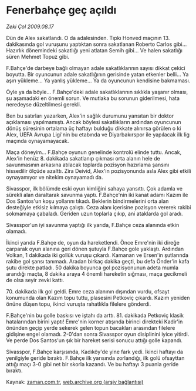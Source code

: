 # Fenerbahçe  geç açıldı

*Zeki Çol 2009.08.17*

<tr><td class="metin" colspan="2" style="padding-top: 20px; padding-left: 5px; padding-right: 10px;">Dün de Alex sakatlandı. O da adalesinden. Tıpkı Honved maçının 13. dakikasında gol vuruşunu yaptıktan sonra sakatlanan Roberto Carlos gibi... Hazırlık dönemindeki sakatlığı yeni atlatan Semih gibi... Ve halen sakatlığı süren Mehmet Topuz gibi.</td></tr><tr><td class="metin" colspan="2" style="padding-top: 20px; padding-left: 5px; padding-right: 10px;"><p>F.Bahçe'de darbeye bağlı olmayan adale sakatlıklarının sayısı dikkat çekici boyutta. Bir oyuncunun adale sakatlığının gerisinde yatan etkenler belli... Ya aşırı yükleme... Ya yanlış yükleme... Ya da oyuncunun kendisine bakmaması.
<p>Öyle ya da böyle... F.Bahçe'deki adale sakatlıklarının sıklıkla yaşanır olması, şu aşamadaki en önemli sorun. Ve mutlaka bu sorunun giderilmesi, hata neredeyse düzeltilmesi gerekli.
<p>Ben bu satırları yazarken, Alex'in sağlık durumunu yansıtan bir doktor açıklaması yapılmamıştı. Ancak böylesi sakatlıkların ardından oyuncunun dönüş süresinin ortalama üç haftayı bulduğu dikkate alınırsa görülen o ki Alex, UEFA Avrupa Ligi'nin bu etabında ve Diyarbakırspor ile yapılacak ilk lig maçında oynayamayacak.
<p>Maça döneyim... F.Bahçe oyunun genelinde kontrolü elinde tuttu. Ancak, Alex'in henüz 8. dakikada sakatlanıp çıkması orta alanın hele de savunmasının arkasına atılacak toplarda pozisyon hazırlama şansını hissedilir ölçüde azalttı. Zira Deivid, Alex'in pozisyonunda asla Alex gibi etkili oynayamıyor ve nitekim oynayamadı da.
<p>Sivasspor, ilk bölümde eski oyun kimliğini sahaya yansıttı. Çok adamla ve sürekli alan daraltarak savunma yaptı. F.Bahçe'nin iki kanat adamı Kazım ile Dos Santos'un koşu yollarını tıkadı. Beklerin bindirmelerini orta alan desteğiyle etkisiz kılmaya çalıştı. Ceza alanı içerisine pozisyon vererek rakibi sokmamaya çabaladı. Geriden uzun toplarla çıkıp, ani ataklarda gol aradı.
<p>Sivasspor'un iyi savunma yaptığı ilk yarıda, F.Bahçe ceza alanında etkin olamadı.
<p>İkinci yarıda F.Bahçe de, oyun da hareketlendi. Önce Emre'nin iki direğe çarparak oyun alanına geri dönen şutuyla F.Bahçe gole yaklaştı. Ardından Volkan, 1 dakikada iki gollük vuruşu çıkardı. Kamanan ve Ersen'in şutlarında rakibe gol şansı tanımadı. Aradan birkaç dakika geçti, bu defa Önder'in kafa şutu direkte patladı. 50 dakika boyunca gol pozisyonunun adeta mumla arandığı maçta, 8 dakika araya 4 önemli hareketin sığması, maça gecikmeli de olsa seyir zevki kattı.
<p>70. dakikada ilk gol geldi. Emre ceza alanının dışından vurdu, ofsayt konumunda olan Kazım topu tuttu, plasesini Petkoviç çıkardı. Kazım yeniden önüne düşen topu, ikinci vuruşta rahatlıkla filelere gönderdi.
<p>F.Bahçe'nin bu golle baskısı ve iştahı da arttı. 81. dakikada Petkoviç klasik hatalarından birini yaptı! Emre'nin korner atışında birinci direkteki Kadir'in önünden geçip yerde sekerek gelen topun bacakları arasından filelere gidişine engel olamadı. 2-0'dan sonra Sivasspor oyun disiplinini iyice yitirdi. Ve perde Dos Santos'un şık bir hareket serisi sonucu attığı golle kapandı.
<p>Sivasspor, F.Bahçe karşısında, Kadıköy'de yine fark yedi. İkinci haftayı da yenilgiyle geride bıraktı. F.Bahçe ilk yarısında zorlandığı, ilk golü ofsayttan attığı maçı 3-0 gibi net bir skorla kazandı. Ve bu haftayı 3 puanla geride bıraktı. <br/></p></p></p></p></p></p></p></p></p></p></td></tr>

Kaynak: [zaman.com.tr](http://zaman.com.tr/yazar.do?yazino=881364), [web.archive.org (arşiv bağlantısı)](http://web.archive.org/web/20090818172825/http://www.zaman.com.tr:80/yazar.do?yazino=881364)
